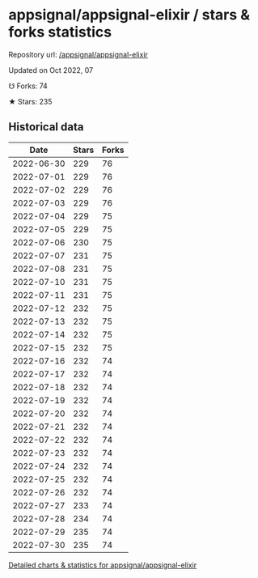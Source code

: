 # appsignal/appsignal-elixir / stars & forks statistics

Repository url: [/appsignal/appsignal-elixir](https://github.com/appsignal/appsignal-elixir)

Updated on Oct 2022, 07

☋ Forks: 74

★ Stars: 235

## Historical data
| Date | Stars | Forks |
|------|-------|-------|
| 2022-06-30 | 229 | 76 | 
| 2022-07-01 | 229 | 76 | 
| 2022-07-02 | 229 | 76 | 
| 2022-07-03 | 229 | 76 | 
| 2022-07-04 | 229 | 75 | 
| 2022-07-05 | 229 | 75 | 
| 2022-07-06 | 230 | 75 | 
| 2022-07-07 | 231 | 75 | 
| 2022-07-08 | 231 | 75 | 
| 2022-07-10 | 231 | 75 | 
| 2022-07-11 | 231 | 75 | 
| 2022-07-12 | 232 | 75 | 
| 2022-07-13 | 232 | 75 | 
| 2022-07-14 | 232 | 75 | 
| 2022-07-15 | 232 | 75 | 
| 2022-07-16 | 232 | 74 | 
| 2022-07-17 | 232 | 74 | 
| 2022-07-18 | 232 | 74 | 
| 2022-07-19 | 232 | 74 | 
| 2022-07-20 | 232 | 74 | 
| 2022-07-21 | 232 | 74 | 
| 2022-07-22 | 232 | 74 | 
| 2022-07-23 | 232 | 74 | 
| 2022-07-24 | 232 | 74 | 
| 2022-07-25 | 232 | 74 | 
| 2022-07-26 | 232 | 74 | 
| 2022-07-27 | 233 | 74 | 
| 2022-07-28 | 234 | 74 | 
| 2022-07-29 | 235 | 74 | 
| 2022-07-30 | 235 | 74 | 


[Detailed charts & statistics for appsignal/appsignal-elixir](https://reviewgithub.com/rep/appsignal/appsignal-elixir)
